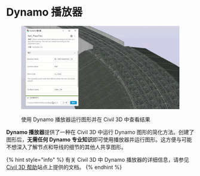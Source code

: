 # Dynamo 播放器

<figure><img src="../.gitbook/assets/Rail_PlaceTies_Player (1).gif" alt=""><figcaption><p>使用 Dynamo 播放器运行图形并在 Civil 3D 中查看结果</p></figcaption></figure>

**Dynamo 播放器**提供了一种在 Civil 3D 中运行 Dynamo 图形的简化方法。创建了图形后，**无需任何 Dynamo 专业知识**即可使用播放器并运行图形。这方便与可能不想深入了解节点和导线的细节的其他人共享图形。

{% hint style="info" %}
有关 Civil 3D 中 Dynamo 播放器的详细信息，请参见 [Civil 3D 帮助](https://help.autodesk.com/view/CIV3D/2024/CHS/?guid=Civil3D_Dynamo_Dynamo_Player_html)站点上提供的文档。
{% endhint %}
